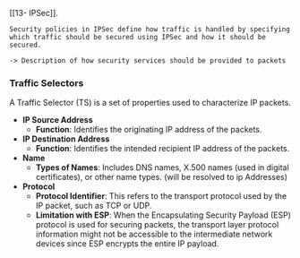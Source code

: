 [[13- IPSec]].

```
Security policies in IPSec define how traffic is handled by specifying which traffic should be secured using IPSec and how it should be secured.
```

```
-> Description of how security services should be provided to packets
```
### Traffic Selectors
A Traffic Selector (TS) is a set of properties used to characterize IP packets. 
-  **IP Source Address**
	- **Function**: Identifies the originating IP address of the packets.
- **IP Destination Address**
	- **Function**: Identifies the intended recipient IP address of the packets.
- **Name**
	- **Types of Names**: Includes DNS names, X.500 names (used in digital certificates), or other name types. (will be resolved to ip Addresses)
- **Protocol**
	- **Protocol Identifier**: This refers to the transport protocol used by the IP packet, such as TCP or UDP.
	- **Limitation with ESP**: When the Encapsulating Security Payload (ESP) protocol is used for securing packets, the transport layer protocol information might not be accessible to the intermediate network devices since ESP encrypts the entire IP payload. 

